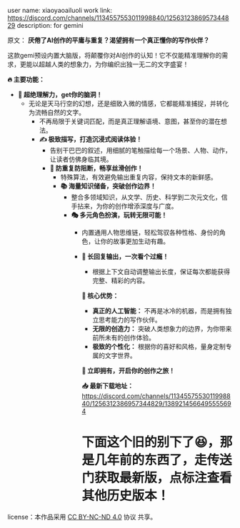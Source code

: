 user name: xiaoyaoailuoli 
work link: https://discord.com/channels/1134557553011998840/1256312386957344829
description: 
for gemini

原文：
**厌倦了AI创作的平庸与重复？渴望拥有一个真正懂你的写作伙伴？**

这款gemi预设内置大脑版，将颠覆你对AI创作的认知！它不仅能精准理解你的需求，更能以超越人类的想象力，为你编织出独一无二的文字盛宴！

**🔥 主要功能：**

* **🚀 超绝理解力，get你的脑洞！**
    * 无论是天马行空的幻想，还是细致入微的情感，它都能精准捕捉，并转化为流畅自然的文字。
        * 不再局限于关键词匹配，而是真正理解语境、意图，甚至你的潜在想法。
        * **✍️ 极致描写，打造沉浸式阅读体验！**
            * 告别干巴巴的叙述，用细腻的笔触描绘每一个场景、人物、动作，让读者仿佛身临其境。
            * **📖 防重复防阻断，畅享丝滑创作！**
                * 特殊算法，有效避免输出重复内容，保持文本的新鲜感。
                * **📚 海量知识储备，突破创作边界！**
                    * 整合多领域知识，从文学、历史、科学到二次元文化，信手拈来，为你的创作增添深度与广度。
                    * **🎭 多元角色扮演，玩转无限可能！**
                        * 内置通用人物思维链，轻松驾驭各种性格、身份的角色，让你的故事更加生动有趣。
                        * **💯 长回复输出，一次看个过瘾！**
                            *  根据上下文自动调整输出长度，保证每次都能获得完整、精彩的内容。

                            **🌟 核心优势：**

                            * **真正的人工智能：** 不再是冰冷的机器，而是拥有独立思考能力的写作伙伴。
                            * **无限的创造力：** 突破人类想象力的边界，为你带来前所未有的创作体验。
                            * **极致的个性化：**  根据你的喜好和风格，量身定制专属的文字世界。

                            **🚀 立即拥有，开启你的创作之旅！**

                            **📥 最新下载地址：**
                            https://discord.com/channels/1134557553011998840/1256312386957344829/1389214566495555694

                            # 下面这个旧的别下了😆，那是几年前的东西了，走传送门获取最新版，点标注查看其他历史版本！


 license：本作品采用 [CC BY-NC-ND 4.0](https://creativecommons.org/licenses/by-nc-nd/4.0/) 协议  共享。
